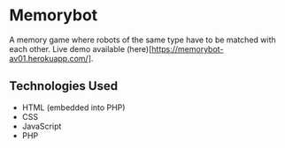 # Memorybot
A memory game where robots of the same type have to be matched with each other.
Live demo available (here)[https://memorybot-av01.herokuapp.com/].

## Technologies Used
- HTML (embedded into PHP)
- CSS
- JavaScript
- PHP
